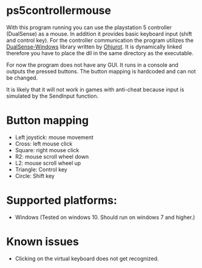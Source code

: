 # ps5controllermouse
With this program running you can use the playstation 5 controller (DualSense) as a mouse. In addition it provides basic keyboard input (shift and control key).
For the controller communication the program utilizes the [DualSense-Windows](https://github.com/Ohjurot/DualSense-Windows) library written by [Ohjurot](https://github.com/Ohjurot). It is dynamically linked therefore you have to place the dll in the same directory as the executable.

For now the program does not have any GUI. It runs in a console and outputs the pressed buttons.
The button mapping is hardcoded and can not be changed.

It is likely that it will not work in games with anti-cheat because input is simulated by the SendInput function.


# Button mapping
- Left joystick: mouse movement
- Cross: left mouse click
- Square: right mouse click
- R2: mouse scroll wheel down
- L2: mouse scroll wheel up
- Triangle: Control key
- Circle: Shift key


# Supported platforms:
- Windows (Tested on windows 10. Should run on windows 7 and higher.)

# Known issues
- Clicking on the virtual keyboard does not get recognized.
